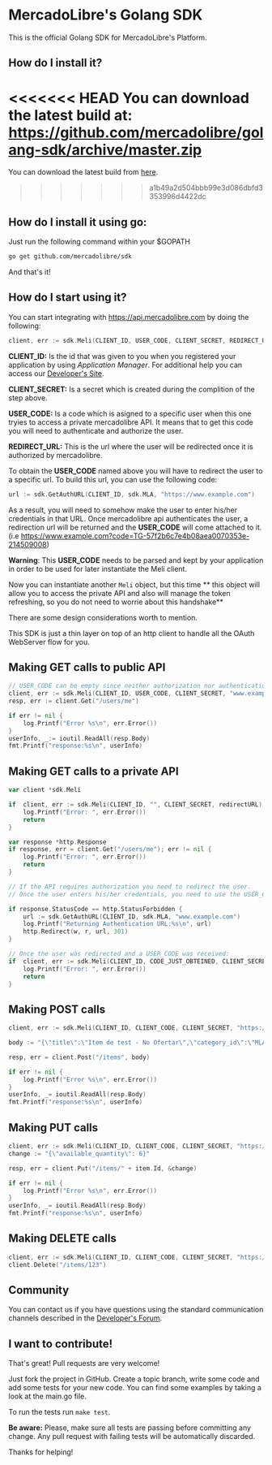 # MercadoLibre's Golang SDK

This is the official Golang SDK for MercadoLibre's Platform.

## How do I install it?

<<<<<<< HEAD
You can download the latest build at:
    https://github.com/mercadolibre/golang-sdk/archive/master.zip
=======
You can download the latest build from [here](https://github.com/mercadolibre/go-sdk/archive/master.zip).
>>>>>>> a1b49a2d504bbb99e3d086dbfd3353996d4422dc

## How do I install it using go:

Just run the following command within your $GOPATH

```bash
go get github.com/mercadolibre/sdk
```

And that's it!

## How do I start using it?

You can start integrating with https://api.mercadolibre.com by doing the following:

```go
client, err := sdk.Meli(CLIENT_ID, USER_CODE, CLIENT_SECRET, REDIRECT_URL)
```
**CLIENT_ID:** Is the id that was given to you when you registered your application by using *Application Manager*. For additional help you can access our [Developer's Site](http://developers.mercadolibre.com/register-your-application/).

**CLIENT_SECRET:** Is a secret which is created during the complition of the step above.

**USER_CODE:** Is a code which is asigned to a specific user when this one tryies to access a private mercadolibre API. It means that to get this code you will need to authenticate and authorize the user.

**REDIRECT_URL:** This is the url where the user will be redirected once it is authorized by mercadolibre.

To obtain the **USER_CODE** named above you will have to redirect the user to a specific url. To build this url, you can use the following code:

```go
url := sdk.GetAuthURL(CLIENT_ID, sdk.MLA, "https://www.example.com")
```

As a result, you will need to somehow make the user to enter his/her credentials in that URL. Once mercadolibre api authenticates the user, a redirection url will be returned and the **USER_CODE** will come attached to it. (i.e https://www.example.com?code=TG-57f2b6c7e4b08aea0070353e-214509008)

**Warning**: This **USER_CODE** needs to be parsed and kept by your application in order to be used for later instantiate the Meli client.

Now you can instantiate another ```Meli``` object, but this time ** this object will allow you to access the private API and also will manage the token refreshing, so you do not need to worrie about this handshake**

There are some design considerations worth to mention.

This SDK is just a thin layer on top of an http client to handle all the OAuth WebServer flow for you.


## Making GET calls to public API

```go
// USER_CODE can be empty since neither authorization nor authentication is needed.
client, err := sdk.Meli(CLIENT_ID, USER_CODE, CLIENT_SECRET, "www.example.com")
resp, err := client.Get("/users/me")

if err != nil {
    log.Printf("Error %s\n", err.Error())
}
userInfo, _:= ioutil.ReadAll(resp.Body)
fmt.Printf("response:%s\n", userInfo)

```


## Making GET calls to a private API
```go
var client *sdk.Meli

if  client, err := sdk.Meli(CLIENT_ID, "", CLIENT_SECRET, redirectURL); err != nil {
    log.Printf("Error: ", err.Error())
    return
}

var response *http.Response
if response, err = client.Get("/users/me"); err != nil {
    log.Printf("Error: ", err.Error())
    return
}

// If the API requires authorization you need to redirect the user.
// Once the user enters his/her credentials, you need to use the USER_CODE to instantiate a new client, but this time it will be able to query private APIs.

if response.StatusCode == http.StatusForbidden {
    url := sdk.GetAuthURL(CLIENT_ID, sdk.MLA, "www.example.com")
    log.Printf("Returning Authentication URL:%s\n", url)
    http.Redirect(w, r, url, 301)
}

// Once the user was redirected and a USER_CODE was received:
if  client, err := sdk.Meli(CLIENT_ID, CODE_JUST_OBTEINED, CLIENT_SECRET, redirectURL); err != nil {
    log.Printf("Error: ", err.Error())
    return
}
```

## Making POST calls

```go
client, err := sdk.Meli(CLIENT_ID, CLIENT_CODE, CLIENT_SECRET, "https://www.example.com")

body := "{\"title\":\"Item de test - No Ofertar\",\"category_id\":\"MLA1912\",\"price\":10,\"currency_id\":\"ARS\",\"available_quantity\":1,\"buying_mode\":\"buy_it_now\",\"listing_type_id\":\"bronze\",\"condition\":\"new\",\"description\": \"Item:,  Ray-Ban WAYFARER Gloss Black RB2140 901  Model: RB2140. Size: 50mm. Name: WAYFARER. Color: Gloss Black. Includes Ray-Ban Carrying Case and Cleaning Cloth. New in Box\",\"video_id\": \"YOUTUBE_ID_HERE\",\"warranty\": \"12 months by Ray Ban\",\"pictures\":[{\"source\":\"http://upload.wikimedia.org/wikipedia/commons/f/fd/Ray_Ban_Original_Wayfarer.jpg\"},{\"source\":\"http://en.wikipedia.org/wiki/File:Teashades.gif\"}]}"

resp, err = client.Post("/items", body)

if err != nil {
    log.Printf("Error %s\n", err.Error())
}
userInfo, _= ioutil.ReadAll(resp.Body)
fmt.Printf("response:%s\n", userInfo)

```
## Making PUT calls

```go
client, err := sdk.Meli(CLIENT_ID, CLIENT_CODE, CLIENT_SECRET, "https://www.example.com")
change := "{\"available_quantity\": 6}"

resp, err = client.Put("/items/" + item.Id, &change)

if err != nil {
    log.Printf("Error %s\n", err.Error())
}
userInfo, _= ioutil.ReadAll(resp.Body)
fmt.Printf("response:%s\n", userInfo)
```
## Making DELETE calls

```go
client, err := sdk.Meli(CLIENT_ID, CLIENT_CODE, CLIENT_SECRET, "https://www.example.com")
client.Delete("/items/123")
```

## Community

You can contact us if you have questions using the standard communication channels described in the [Developer's Forum](http://developers-forum.mercadolibre.com/).

## I want to contribute!

That's great! Pull requests are very welcome!

Just fork the project in GitHub. Create a topic branch, write some code and add some tests for your new code.
You can find some examples by taking a look at the main.go file.

To run the tests run ```make test```.

**Be aware:** Please, make sure all tests are passing before committing any change. Any pull request with failing tests will be automatically discarded.

Thanks for helping!